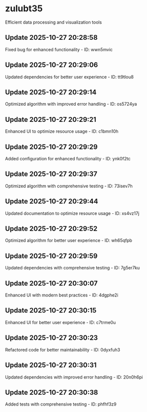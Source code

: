 # zulubt35
Efficient data processing and visualization tools

## Update 2025-10-27 20:28:58
Fixed bug for enhanced functionality - ID: wwn5mvic


## Update 2025-10-27 20:29:06
Updated dependencies for better user experience - ID: tt9tlou8


## Update 2025-10-27 20:29:14
Optimized algorithm with improved error handling - ID: os5724ya


## Update 2025-10-27 20:29:21
Enhanced UI to optimize resource usage - ID: c1bmn10h


## Update 2025-10-27 20:29:29
Added configuration for enhanced functionality - ID: ynk0f2tc


## Update 2025-10-27 20:29:37
Optimized algorithm with comprehensive testing - ID: 73isev7h


## Update 2025-10-27 20:29:44
Updated documentation to optimize resource usage - ID: xs4vz17j


## Update 2025-10-27 20:29:52
Optimized algorithm for better user experience - ID: wh65qfpb


## Update 2025-10-27 20:29:59
Updated dependencies with comprehensive testing - ID: 7g5er7ku


## Update 2025-10-27 20:30:07
Enhanced UI with modern best practices - ID: 4dgphe2i


## Update 2025-10-27 20:30:15
Enhanced UI for better user experience - ID: c7trme0u


## Update 2025-10-27 20:30:23
Refactored code for better maintainability - ID: 0dyxfuh3


## Update 2025-10-27 20:30:31
Updated dependencies with improved error handling - ID: 20n0h6pi


## Update 2025-10-27 20:30:38
Added tests with comprehensive testing - ID: phfhf3z9

